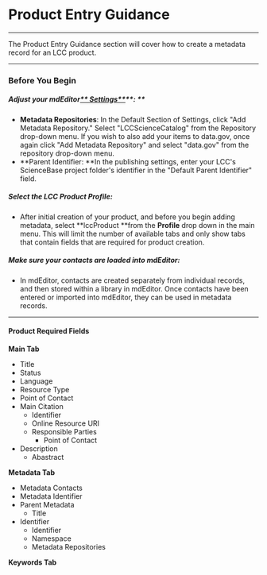 # Product Entry Guidance

---

The Product Entry Guidance section will cover how to create a metadata record for an LCC product.

---

### Before You Begin

##### **Adjust your mdEditor**[** Settings**](/settings.md)**: **

* **Metadata Repositories**: In the Default Section of Settings, click "Add Metadata Repository." Select "LCCScienceCatalog" from the Repository drop-down menu. If you wish to also add your items to data.gov, once again click "Add Metadata Repository" and select "data.gov" from the repository drop-down menu.
* **Parent Identifier: **In the publishing settings, enter your LCC's ScienceBase project folder's identifier in the "Default Parent Identifier" field.

##### **Select the LCC Product Profile**:

* After initial creation of your product, and before you begin adding metadata, select **lccProduct **from the **Profile** drop down in the main menu. This will limit the number of available tabs and only show tabs that contain fields that are required for product creation.

##### **Make sure your contacts are loaded into mdEditor:**

* In mdEditor, contacts are created separately from individual records, and then stored within a library in mdEditor. Once contacts have been entered or imported into mdEditor, they can be used in metadata records.

---

#### **Product Required Fields**

**Main Tab**

* Title 
* Status
* Language
* Resource Type
* Point of Contact
* Main Citation
  * Identifier 
  * Online Resource URI
  * Responsible Parties
    * Point of Contact
* Description 
  * Abastract

**Metadata Tab**

* Metadata Contacts
* Metadata Identifier 
* Parent Metadata
  * Title
* Identifier
  * Identifier
  * Namespace
  * Metadata Repositories

**Keywords Tab**


